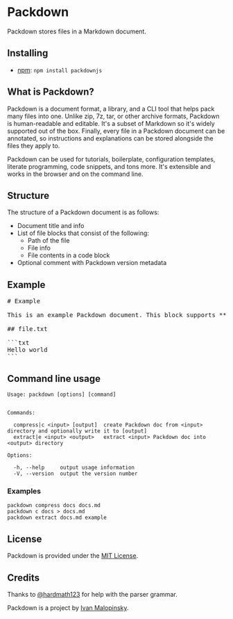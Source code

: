 # Packdown

Packdown stores files in a Markdown document.

## Installing

* [npm](https://www.npmjs.com/package/packdownjs): `npm install packdownjs`

## What is Packdown?

Packdown is a document format, a library, and a CLI tool that helps pack many files into one. Unlike zip, 7z, tar, or other archive formats, Packdown is human-readable and editable. It's a subset of Markdown so it's widely supported out of the box. Finally, every file in a Packdown document can be annotated, so instructions and explanations can be stored alongside the files they apply to.

Packdown can be used for tutorials, boilerplate, configuration templates, literate programming, code snippets, and tons more. It's extensible and works in the browser and on the command line.

## Structure

The structure of a Packdown document is as follows:

* Document title and info
* List of file blocks that consist of the following:
  * Path of the file
  * File info
  * File contents in a code block
* Optional comment with Packdown version metadata

## Example

<pre>
&#35; Example

This is an example Packdown document. This block supports &#42;&#42;Markdown&#42;&#42;.

&#35;&#35; file.txt

&#96;&#96;&#96;txt
Hello world
&#96;&#96;&#96;
</pre>

## Command line usage

```
Usage: packdown [options] [command]


Commands:

  compress|c <input> [output]  create Packdown doc from <input> directory and optionally write it to [output]
  extract|e <input> <output>   extract <input> Packdown doc into <output> directory

Options:

  -h, --help     output usage information
  -V, --version  output the version number
```

### Examples

```
packdown compress docs docs.md
packdown c docs > docs.md
packdown extract docs.md example
```

## License

Packdown is provided under the [MIT License](http://opensource.org/licenses/MIT).

## Credits

Thanks to [@hardmath123](https://github.com/Hardmath123) for help with the parser grammar.

Packdown is a project by [Ivan Malopinsky](http://imsky.co).
